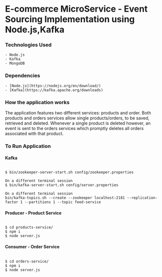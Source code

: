 # E-commerce MicroService - Event Sourcing Implementation using Node.js,Kafka

### Technologies Used

    - Node.js
    - Kafka
    - MongoDB


### Dependencies

    - [Node.js](https://nodejs.org/en/download/)
    - [Kafka](https://kafka.apache.org/downloads)

### How the application works
The application features two different services: products and order. 
Both products and orders services allow single products/orders, to be saved, retrieved and deleted.
Whenever a single product is deleted however, an event is sent to the orders services which promptly deletes all orders associated with that product.

### To Run Application

#### Kafka

```

$ bin/zookeeper-server-start.sh config/zookeeper.properties

On a different terminal session
$ bin/kafka-server-start.sh config/server.properties

On a different terminal session
bin/kafka-topics.sh --create --zookeeper localhost:2181 --replication-factor 1 --partitions 1 --topic feed-service

```

#### Producer - Product Service
```

$ cd products-service/
$ npm i 
$ node server.js

```

#### Consumer - Order Service
```

$ cd orders-service/
$ npm i
$ node server.js

```